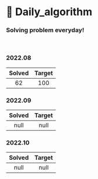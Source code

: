 # 🌈 Daily_algorithm


### Solving problem everyday!
<br/>

### 2022.08
|**Solved**| **Target** |
|:----:|:----------:|
|62|     100     |

### 2022.09
|**Solved**|**Target**|
|:----:|:-----:|
|null|null|

### 2022.10
|**Solved**|**Target**|
|:----:|:-----:|
|null|null|
